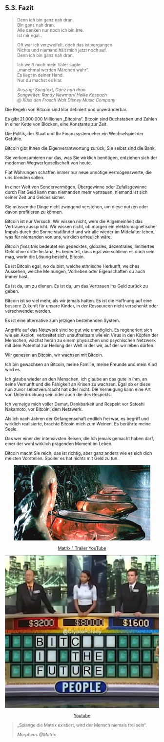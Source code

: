 ## 5.3. Fazit

> Denn ich bin ganz nah dran.<br>
> Bin ganz nah dran.<br>
> Alle denken nur noch ich bin Irre.<br>
> Ist mir egal..<br>
>
> Oft war ich verzweifelt, doch das ist vergangen.<br>
> Nichts und niemand hält mich jetzt noch auf.<br>
> Denn ich bin ganz nah dran.<br>
> 
> Ich weiß noch mein Vater sagte<br>
> „manchmal werden Märchen wahr“.<br>
> Es liegt in deiner Hand.<br>
> Nur du machst es klar.<br>
> 
> *Auszug: Songtext, Ganz nah dran*<br>
> *Songwriter: Randy Newman/ Heike Kospach*<br>
> *@ Küss den Frosch Walt Disney Music Company*

Die Regeln von Bitcoin sind klar definiert und unveränderbar.

Es gibt 21.000.000 Millionen „Bitcoins“. Bitcoin sind Buchstaben und Zahlen in einer Kette von Blöcken, eine Konstante zur Zeit.

Die Politik, der Staat und Ihr Finanzsystem eher ein Wechselspiel der Gefühle.

Bitcoin gibt Ihnen die Eigenverantwortung zurück, Sie selbst sind die Bank.

Sie verkonsumieren nur das, was Sie wirklich benötigen, entziehen sich der modernen Wegwerfgesellschaft von heute.

Fiat Währungen schaffen immer nur neue unnötige Vermögenswerte, die uns blenden sollen.

In einer Welt von Sondervermögen, Übergewinne oder Zufallsgewinne durch Fiat Geld kann man niemanden mehr vertrauen, niemand ist sich seiner
Zeit und Geldes sicher.

Sie müssen die Dinge nicht zwingend verstehen, um diese nutzen oder davon profitieren zu können.

Bitcoin ist nur Versuch. Wir wissen nicht, wem die Allgemeinheit das
Vertrauen ausspricht. Wir wissen nicht, ob morgen ein elektromagnetischer Impuls durch die Sonne stattfindet und wir alle wieder im Mittelalter leben, was für niemanden von uns, wirklich erfreulich wäre.

*Bitcoin fixes this* bedeutet ein gedecktes, globales, dezentrales, limitiertes Geld ohne dritte Instanz. Es bedeutet, dass egal wie schlimm es doch sein mag, worin die Lösung besteht, Bitcoin.

Es ist Bitcoin egal, wo du bist, welche ethnische Herkunft, welches Aussehen, welche Meinungen, Vorlieben oder Eigenschaften du auch immer hast.

Es ist da, um zu dienen. Es ist da, um das Vertrauen ins Geld zurück zu geben.

Bitcoin ist so viel mehr, als wir jemals hatten. Es ist die Hoffnung auf eine bessere Zukunft für unsere Kinder, in der Ressourcen nicht verschenkt oder verschwendet werden.

Es ist eine alternative zum jetzigen bestehenden System.

Angriffe auf das Netzwerk sind so gut wie unmöglich. Es regeneriert sich wie ein Axolotl, verbreitet sich unaufhaltsam wie ein Virus in den
Köpfen der Menschen, wächst heran zu einem physischen und psychischen Netzwerk mit dem Potential zur Heilung der Welt in der wir, auf der wir
leben dürfen.

Wir genesen an Bitcoin, wir wachsen mit Bitcoin.

Ich bin gewachsen an Bitcoin, meine Familie, meine Freunde und mein Kind wird es.

Ich glaube wieder an den Menschen, ich glaube an das gute in ihm, an seine Vernunft und die Fähigkeit an Krisen zu wachsen. Egal ob er diese nun zuvor selbstverursacht hat oder nicht. Die Verneigung kann eine Art von Unterdrückung sein  oder auch die des Respekts.

Ich verneige mich voller Demut, Dankbarkeit und Respekt vor Satoshi Nakamoto, vor Bitcoin, dem Netzwerk.

Als ich nach Jahren der Gefangenschaft endlich frei
war, es begriff und wirklich realisierte, brachte Bitcoin mich
zum Weinen. Es berührte meine Seele.

Das wer einer der intensivsten Reisen, die Ich jemals gemacht haben darf, einer der wohl wirklich prägenden Moment im Leben.

Bitcoin macht Sie reich, das ist richtig, aber ganz anders wie es sich dich meisten Vorstellen. Spoiler es hat nichts mit Geld zu tun.

<center>

![Alien](assets/alien.jpg)

[Matrix 1 Trailer YouTube ](https://youtu.be/ETvkaFGs6d4?si=dE08lmWt7_ns6ab0)

</center>



<center>

![Parody](assets/parody.jpg)

[Youtube](https://youtu.be/mwSzIEXVvuA)

</center>

> „Solange die Matrix existiert, wird der Mensch niemals frei sein“.
> 
> *Morpheus @Matrix*

